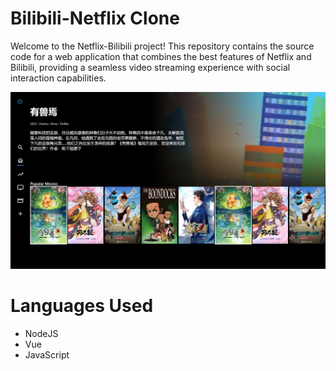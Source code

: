 # Bilibili-Netflix Clone
Welcome to the Netflix-Bilibili project! This repository contains the source code for a web application that combines the best features of Netflix and Bilibili, providing a seamless video streaming experience with social interaction capabilities.

![Main Webpage Picture](main_webpage.jpeg)

# Languages Used
* NodeJS
* Vue
* JavaScript

